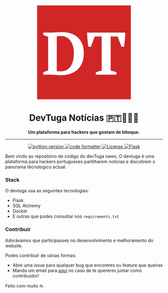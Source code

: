 <div align="center">
  <br>
  <img
    alt="DEV"
    src="app/static/Banner.png"
    width=300px
  />
  <h1>DevTuga Notícias 🇵🇹👨🏻‍💻</h1>
  <strong>Um plataforma para hackers que gostam de bitoque.</strong>
</div>
<hr>
<p align="center">
  <a href="https://www.python.org/">
    <img src="https://img.shields.io/badge/python-3.7.1-blue.svg" alt="python version"/>
  </a>
  <a href="https://github.com/ambv/black">
    <img src="https://img.shields.io/badge/code%20style-black-black.svg" alt="code formatter"/>
  </a>
  <a href="">
    <img src="https://img.shields.io/badge/license-MIT-purple.svg" alt="License"/>
   </a>
    <a href="http://flask.pocoo.org/">
    <img src="http://flask.pocoo.org/static/badges/flask-project-s.png" alt="Flask"/>
  </a>
</p>

Bem vindo ao repositório de código do devTuga news. O devtuga é uma plataforma para hackers portugueses partilharem noticias e discutirem o panorama técnologico actual. 

### Stack
O devtuga usa as seguintes tecnologias: 

- Flask 
- SQL Alchemy
- Docker
- E outras que podes consultar nos `requirements.txt`


### Contribuir
Adorávamos que participasses no desenvolvimento e melhoramento do website. 

Podes contribuir de várias formas: 

- Abre uma issue para qualquer bug que encontres ou feature que queiras
- Manda um email para [aqui](mailto:devtuga.2018@gmail.com) no caso de te quereres juntar como contribuidor!


Feito com muito ☕️.


